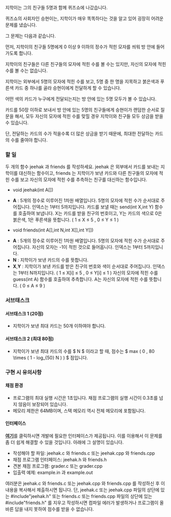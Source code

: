 지학이는 그의 친구들 5명과 함께 퀴즈쇼에 나갔습니다.

퀴즈쇼의 사회자인 승현이는, 지학이가 매우 똑똑하다는 것을 알고 있어 굉장히 어려운 문제를 냈습니다.

그 문제는 다음과 같습니다.

먼저, 지학이의 친구들 5명에게 0 이상 9 이하의 정수가 적힌 모자를 씌워 방 안에 들어가도록 합니다.

지학이의 친구들은 다른 친구들의 모자에 적힌 수를 볼 수는 있지만, 자신의 모자에 적힌 수를 볼 수는 없습니다.

지학이는 외부에서 5명의 모자에 적힌 수를 보고, 5명 중 한 명을 지목하고 붉은색과 푸른색 카드 중 하나를 골라 승현이에게 전달하게 할 수 있습니다.

어떤 색의 카드가 누구에게 전달되는지는 방 안에 있는 5명 모두가 볼 수 있습니다.

카드를 50장 이하로 보내서 방 안에 있는 5명의 친구들에게 승현이가 랜덤한 순서로 질문을 해서, 모두 자신의 모자에 적힌 수를 맞힐 경우 지학이와 친구들 모두 상금을 받을 수 있습니다.

단, 전달하는 카드의 수가 적을수록 더 많은 상금을 받기 때문에, 최대한 전달하는 카드의 수를 줄여야 합니다.

### 할 일

두 개의 함수 jeehak 과 friends 를 작성하세요. jeehak 은 외부에서 카드를 보내는 지학이를 대신하는 함수이고, friends 는 지학이가 보낸 카드와 다른 친구들의 모자에 적힌 수를 보고 자신의 모자에 적힌 수를 추측하는 친구를 대신하는 함수입니다.

* void jeehak(int A[])
 - **A** : 5개의 정수로 이루어진 1차원 배열입니다. 5명의 모자에 적힌 수가 순서대로 주어집니다. 인덱스는 1부터 5까지입니다.
 카드를 보낼 때는 send(int X,int Y) 함수를 호출하여 보냅니다. X는 카드를 받을 친구의 번호이고, Y는 카드의 색으로 0은 붉은색, 1은 푸른색을 뜻합니다. ( 1 ≤ X ≤ 5 , 0 ≤ Y ≤ 1 )
 
* void friends(int A[],int N,int X[],int Y[])
 - **A** : 5개의 정수로 이루어진 1차원 배열입니다. 5명의 모자에 적힌 수가 순서대로 주어집니다. 자신의 모자는 -1이 적힌 것으로 들어옵니다. 인덱스는 1부터 5까지입니다.
 - **N** : 지학이가 보낸 카드의 수를 뜻합니다.
 - **X**,**Y** : 지학이가 보낸 카드를 받은 친구의 번호와 색이 순서대로 주어집니다. 인덱스는 1부터 N까지입니다. ( 1 ≤ X[i] ≤ 5 , 0 ≤ Y[i] ≤ 1 )
 자신의 모자에 적힌 수를 guess(int A) 함수를 호출하여 추측합니다. A는 자신의 모자에 적힌 수를 뜻합니다. ( 0 ≤ A ≤ 9 )
 
### 서브태스크

#### 서브태스크 1 (20점)

* 지학이가 보낸 최대 카드는 50개 이하여야 합니다.

#### 서브태스크 2 (최대 80점)

* 지학이가 보낸 최대 카드의 수를 $ N $ 이라고 할 때, 점수는 $ max ( 0 , 80 \times ( 1 - log_{50} N ) ) $ 점입니다.

### 구현 시 유의사항

#### 채점 환경

* 프로그램의 최대 실행 시간은 1초입니다. 채점 프로그램의 실행 시간이 0.3초를 넘지 않음이 보장되어 있습니다.
* 메모리 제한은 64MB이며, 스택 메모리 역시 전체 메모리에 포함됩니다.

#### 인터페이스

<u><strong><a href="https://s3.ap-northeast-2.amazonaws.com/oj.uz/old/tutorial6/grader.zip">여기</a></strong></u>를 클릭하시면 개발에 필요한 인터페이스가 제공됩니다. 이를 이용해서 이 문제를 좀 더 쉽게 해결할 수 있을 것입니다. 아래에 그 설명이 있습니다.

* 작성해야 할 파일: jeehak.c 와 friends.c 또는 jeehak.cpp 와 friends.cpp
* 채점 프로그램 인터페이스: jeehak.h 와 friends.h
* 견본 채점 프로그램: grader.c 또는 grader.cpp
* 입출력 예제: example.in 과 example.out

여러분은 jeehak.c 와 friends.c 또는 jeehak.cpp 와 friends.cpp 를 작성하신 후 이 내용을 복사해서 제출하시면 됩니다. 단, jeehak.c 또는 jeehak.cpp 파일의 상단에 있는 #include"jeehak.h" 또는 friends.c 또는 friends.cpp 파일의 상단에 있는 #include"friends.h" 를 지우고 작성하시면 컴파일 에러가 발생하거나 프로그램이 올바른 답을 내지 못하여 점수를 받을 수 없습니다.